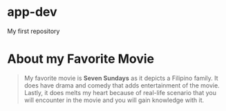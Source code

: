 # app-dev
My first repository
# **About my Favorite Movie**
> My favorite movie is **Seven Sundays** as it depicts a Filipino family.
> It does have drama and comedy that adds entertainment of the movie.
> Lastly, it does melts my heart because of real-life scenario that you will encounter in the movie
> and you will gain knowledge with it. 

